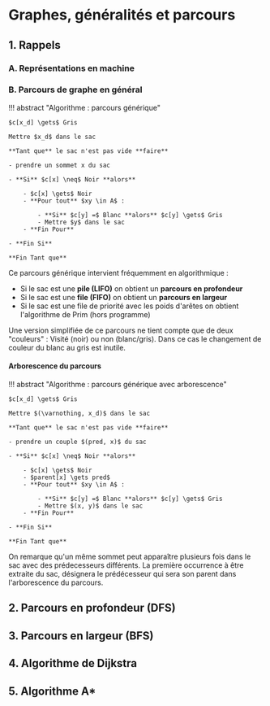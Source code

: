 # Graphes, généralités et parcours 

## 1. Rappels
### A. Représentations en machine
### B. Parcours de graphe en général

!!! abstract "Algorithme : parcours générique"

    $c[x_d] \gets$ Gris

    Mettre $x_d$ dans le sac

    **Tant que** le sac n'est pas vide **faire**

    - prendre un sommet x du sac

    - **Si** $c[x] \neq$ Noir **alors**

        - $c[x] \gets$ Noir
        - **Pour tout** $xy \in A$ :

            - **Si** $c[y] =$ Blanc **alors** $c[y] \gets$ Gris
            - Mettre $y$ dans le sac
        - **Fin Pour**

    - **Fin Si**

    **Fin Tant que**

Ce parcours générique intervient fréquemment en algorithmique :

- Si le sac est une **pile (LIFO)** on obtient un **parcours en profondeur**
- Si le sac est une **file (FIFO)** on obtient un **parcours en largeur**
- Si le sac est une file de priorité avec les poids d'arêtes on obtient l'algorithme de Prim (hors programme)

Une version simplifiée de ce parcours ne tient compte que de deux "couleurs" : Visité (noir) ou non (blanc/gris). Dans ce cas le changement de couleur du blanc au gris est inutile.

#### Arborescence du parcours

!!! abstract "Algorithme : parcours générique avec arborescence"

    $c[x_d] \gets$ Gris

    Mettre $(\varnothing, x_d)$ dans le sac

    **Tant que** le sac n'est pas vide **faire**

    - prendre un couple $(pred, x)$ du sac

    - **Si** $c[x] \neq$ Noir **alors**

        - $c[x] \gets$ Noir
        - $parent[x] \gets pred$
        - **Pour tout** $xy \in A$ :

            - **Si** $c[y] =$ Blanc **alors** $c[y] \gets$ Gris
            - Mettre $(x, y)$ dans le sac
        - **Fin Pour**

    - **Fin Si**

    **Fin Tant que**

On remarque qu'un même sommet peut apparaître plusieurs fois dans le sac avec des prédecesseurs différents. La première occurrence à être extraite du sac, désignera le prédécesseur qui sera son parent dans l'arborescence du parcours.

## 2. Parcours en profondeur (DFS)

## 3. Parcours en largeur (BFS)

## 4. Algorithme de Dijkstra

## 5. Algorithme A*
